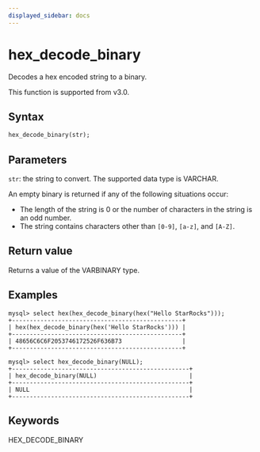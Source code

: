 ```yaml
---
displayed_sidebar: docs
---
```


# hex_decode_binary



Decodes a hex encoded string to a binary.

This function is supported from v3.0.

## Syntax

```Haskell
hex_decode_binary(str);
```

## Parameters

`str`: the string to convert. The supported data type is VARCHAR.

An empty binary is returned if any of the following situations occur:

- The length of the string is 0 or the number of characters in the string is an odd number.
- The string contains characters other than `[0-9]`, `[a-z]`, and `[A-Z]`.

## Return value

Returns a value of the VARBINARY type.

## Examples

```Plain Text
mysql> select hex(hex_decode_binary(hex("Hello StarRocks")));
+------------------------------------------------+
| hex(hex_decode_binary(hex('Hello StarRocks'))) |
+------------------------------------------------+
| 48656C6C6F2053746172526F636B73                 |
+------------------------------------------------+

mysql> select hex_decode_binary(NULL);
+--------------------------------------------------+
| hex_decode_binary(NULL)                          |
+--------------------------------------------------+
| NULL                                             |
+--------------------------------------------------+
```

## Keywords

HEX_DECODE_BINARY

